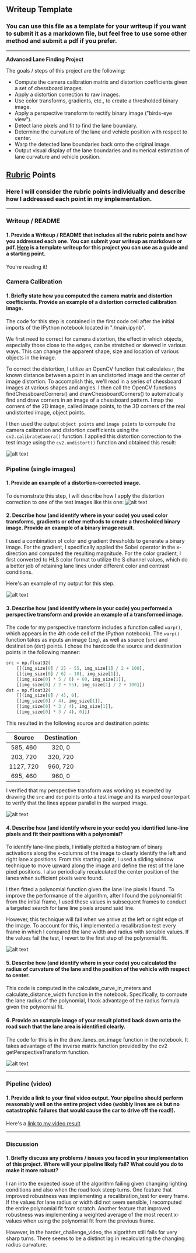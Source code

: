 ## Writeup Template

### You can use this file as a template for your writeup if you want to submit it as a markdown file, but feel free to use some other method and submit a pdf if you prefer.

---

**Advanced Lane Finding Project**

The goals / steps of this project are the following:

* Compute the camera calibration matrix and distortion coefficients given a set of chessboard images.
* Apply a distortion correction to raw images.
* Use color transforms, gradients, etc., to create a thresholded binary image.
* Apply a perspective transform to rectify binary image ("birds-eye view").
* Detect lane pixels and fit to find the lane boundary.
* Determine the curvature of the lane and vehicle position with respect to center.
* Warp the detected lane boundaries back onto the original image.
* Output visual display of the lane boundaries and numerical estimation of lane curvature and vehicle position.

[//]: # (Image References)

[image1]: ./examples/undistort_output.png "Undistorted"
[image2]: ./test_images/test1.jpg "Road Transformed"
[image3]: ./examples/binary_combo_example.jpg "Binary Example"
[image4]: ./examples/warped_straight_lines.jpg "Warp Example"
[image5]: ./examples/color_fit_lines.jpg "Fit Visual"
[image6]: ./examples/example_output.jpg "Output"
[video1]: ./project_video.mp4 "Video"

## [Rubric](https://review.udacity.com/#!/rubrics/571/view) Points

### Here I will consider the rubric points individually and describe how I addressed each point in my implementation.  

---

### Writeup / README

#### 1. Provide a Writeup / README that includes all the rubric points and how you addressed each one.  You can submit your writeup as markdown or pdf.  [Here](https://github.com/udacity/CarND-Advanced-Lane-Lines/blob/master/writeup_template.md) is a template writeup for this project you can use as a guide and a starting point.  

You're reading it!

### Camera Calibration

#### 1. Briefly state how you computed the camera matrix and distortion coefficients. Provide an example of a distortion corrected calibration image.

The code for this step is contained in the first code cell after the initial imports of the IPython notebook located in "./main.ipynb".

We first need to correct for camera distortion, the effect in which objects, especially those close to the edges, can be stretched or skewed in various ways. This can change the apparent shape, size and location of various objects in the image.

To correct the distortion, I utilize an OpenCV function that calculates r, the known distance between a point in an undistorted image and the center of image distortion. To accomplish this, we'll read in a series of chessboard images at various shapes and angles. I then call the OpenCV functions findChessboardCorners() and drawChessboardCorners() to automatically find and draw corners in an image of a chessboard pattern. I map the corners of the 2D image, called image points, to the 3D corners of the real undistorted image, object points.

I then used the output `object points` and `image points` to compute the camera calibration and distortion coefficients using the `cv2.calibrateCamera()` function.  I applied this distortion correction to the test image using the `cv2.undistort()` function and obtained this result: 

![alt text][image1]

### Pipeline (single images)

#### 1. Provide an example of a distortion-corrected image.

To demonstrate this step, I will describe how I apply the distortion correction to one of the test images like this one:
![alt text][image2]

#### 2. Describe how (and identify where in your code) you used color transforms, gradients or other methods to create a thresholded binary image.  Provide an example of a binary image result.

I used a combination of color and gradient thresholds to generate a binary image. For the gradient, I specifically applied the Sobel operator in the x-direction and computed the resulting magnitude. For the color gradient, I first converted to HLS color format to utilize the S channel values, which do a better job of retaining lane lines under different color and contrast conditions.

Here's an example of my output for this step.

![alt text][image3]

#### 3. Describe how (and identify where in your code) you performed a perspective transform and provide an example of a transformed image.

The code for my perspective transform includes a function called `warp()`, which appears in the 4th code cell of the IPython notebook).  The `warp()` function takes as inputs an image (`img`), as well as source (`src`) and destination (`dst`) points.  I chose the hardcode the source and destination points in the following manner:

```python
src = np.float32(
    [[(img_size[0] / 2) - 55, img_size[1] / 2 + 100],
    [((img_size[0] / 6) - 10), img_size[1]],
    [(img_size[0] * 5 / 6) + 60, img_size[1]],
    [(img_size[0] / 2 + 55), img_size[1] / 2 + 100]])
dst = np.float32(
    [[(img_size[0] / 4), 0],
    [(img_size[0] / 4), img_size[1]],
    [(img_size[0] * 3 / 4), img_size[1]],
    [(img_size[0] * 3 / 4), 0]])
```

This resulted in the following source and destination points:

| Source        | Destination   | 
|:-------------:|:-------------:| 
| 585, 460      | 320, 0        | 
| 203, 720      | 320, 720      |
| 1127, 720     | 960, 720      |
| 695, 460      | 960, 0        |

I verified that my perspective transform was working as expected by drawing the `src` and `dst` points onto a test image and its warped counterpart to verify that the lines appear parallel in the warped image.

![alt text][image4]

#### 4. Describe how (and identify where in your code) you identified lane-line pixels and fit their positions with a polynomial?

To identify lane-line pixels, I initially plotted a histogram of binary activations along the x-columns of the image to clearly identify the left and right lane x positions. From this starting point, I used a sliding window technique to move upward along the image and define the rest of the lane pixel positions. I also periodically recalculated the center position of the lanes when sufficient pixels were found. 

I then fitted a polynomial function given the lane line pixels I found. To improve the performance of the algorithm, after I found the polynomial fit from the initial frame, I used these values in subsequent frames to conduct a targeted search for lane line pixels around said line. 

However, this technique will fail when we arrive at the left or right edge of the image. To account for this, I implemented a recalibration test every frame in which I compared the lane width and radius with sensible values. If the values fail the test, I revert to the first step of the polynomial fit. 


![alt text][image5]

#### 5. Describe how (and identify where in your code) you calculated the radius of curvature of the lane and the position of the vehicle with respect to center.

This code is computed in the calculate_curve_in_meters and calculate_distance_width function in the notebook. Specifically, to compute the lane radius of the polynomial, I took advantage of the radius formula given the polynomial fit. 
​   

#### 6. Provide an example image of your result plotted back down onto the road such that the lane area is identified clearly.

The code for this is in the draw_lanes_on_image function in the notebook. It takes advantage of the inverse matrix function provided by the cv2 getPerspectiveTransform function. 

![alt text][image6]

---

### Pipeline (video)

#### 1. Provide a link to your final video output.  Your pipeline should perform reasonably well on the entire project video (wobbly lines are ok but no catastrophic failures that would cause the car to drive off the road!).

Here's a [link to my video result](./project_video.mp4)

---

### Discussion

#### 1. Briefly discuss any problems / issues you faced in your implementation of this project.  Where will your pipeline likely fail?  What could you do to make it more robust?


I ran into the expected issue of the algorithm failing given changing lighting conditions and also when the road took steep turns. One feature that improved robustness was implementing a recalibration_test for every frame. If the values for lane radius or width did not seem sensible, I recomputed the entire polynomial fit from scratch. Another feature that improved robustness was implementing a weighted average of the most recent x-values when using the polynomial fit from the previous frame. 

However, in the harder_challenge_video, the algorithm still fails for very sharp turns. There seems to be a distinct lag in recalculating the changing radius curvature. 